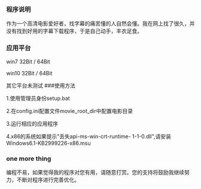### 程序说明 ###
作为一个高清电影爱好者，找字幕的痛苦懂的人自然会懂。我在网上找了很久，并没有找到好用的字幕下载程序，于是自己动手，丰衣足食。

### 应用平台
win7  32Bit / 64Bit

win10 32Bit / 64Bit

其它平台未测试
###使用方法 

1.使用管理员身份setup.bat

2.在config.ini配置文件movie_root_dir中配置电影目录

3.运行相应的应用程序  

4.x86的系统如果提示"丢失api-ms-win-crt-runtime- 1-1-0.dll",请安装Windows6.1-KB2999226-x86.msu

### one more thing
编程不易，如果觉得我的程序对您有用，请随意打赏。您的支持将鼓励我继续努力，不断对程序进行完善优化。



